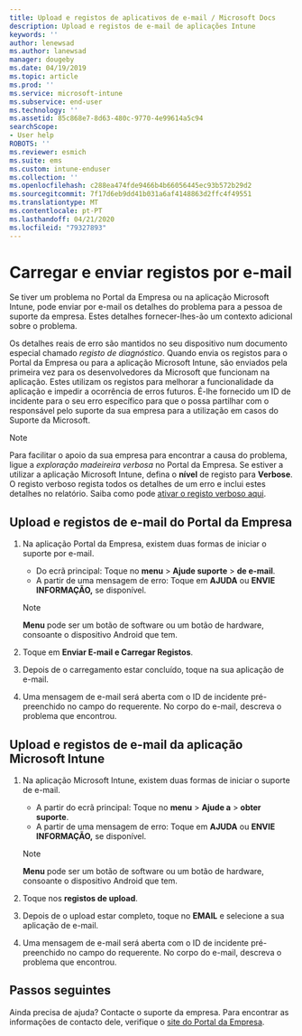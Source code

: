 ```yaml
---
title: Upload e registos de aplicativos de e-mail / Microsoft Docs
description: Upload e registos de e-mail de aplicações Intune
keywords: ''
author: lenewsad
ms.author: lanewsad
manager: dougeby
ms.date: 04/19/2019
ms.topic: article
ms.prod: ''
ms.service: microsoft-intune
ms.subservice: end-user
ms.technology: ''
ms.assetid: 85c868e7-8d63-480c-9770-4e99614a5c94
searchScope:
- User help
ROBOTS: ''
ms.reviewer: esmich
ms.suite: ems
ms.custom: intune-enduser
ms.collection: ''
ms.openlocfilehash: c288ea474fde9466b4b66056445ec93b572b29d2
ms.sourcegitcommit: 7f17d6eb9dd41b031a6af4148863d2ffc4f49551
ms.translationtype: MT
ms.contentlocale: pt-PT
ms.lasthandoff: 04/21/2020
ms.locfileid: "79327893"
---
```

# <a name="upload-and-email-logs"></a>Carregar e enviar registos por e-mail  

Se tiver um problema no Portal da Empresa ou na aplicação Microsoft Intune, pode enviar por e-mail os detalhes do problema para a pessoa de suporte da empresa. Estes detalhes fornecer-lhes-ão um contexto adicional sobre o problema.  

Os detalhes reais de erro são mantidos no seu dispositivo num documento especial chamado _registo de diagnóstico_. Quando envia os registos para o Portal da Empresa ou para a aplicação Microsoft Intune, são enviados pela primeira vez para os desenvolvedores da Microsoft que funcionam na aplicação. Estes utilizam os registos para melhorar a funcionalidade da aplicação e impedir a ocorrência de erros futuros. É-lhe fornecido um ID de incidente para o seu erro específico para que o possa partilhar com o responsável pelo suporte da sua empresa para a utilização em casos do Suporte da Microsoft.  

> [!Note]
> Para facilitar o apoio da sua empresa para encontrar a causa do problema, ligue a _exploração madeireira verbosa_ no Portal da Empresa. Se estiver a utilizar a aplicação Microsoft Intune, defina o **nível** de registo para **Verbose**. O registo verboso regista todos os detalhes de um erro e inclui estes detalhes no relatório. Saiba como pode [ativar o registo verboso aqui](use-verbose-logging-to-help-your-it-administrator-fix-device-issues-android.md).  

## <a name="upload-and-email-logs-from-company-portal"></a>Upload e registos de e-mail do Portal da Empresa  

1. Na aplicação Portal da Empresa, existem duas formas de iniciar o suporte por e-mail.
    * Do ecrã principal: Toque no **menu** > **Ajude suporte** > **de e-mail**.  
    * A partir de uma mensagem de erro: Toque em **AJUDA** ou **ENVIE INFORMAÇÃO,** se disponível.  

    > [!NOTE]
    > **Menu** pode ser um botão de software ou um botão de hardware, consoante o dispositivo Android que tem.  

3. Toque em **Enviar E-mail e Carregar Registos**.  
4. Depois de o carregamento estar concluído, toque na sua aplicação de e-mail. 
5. Uma mensagem de e-mail será aberta com o ID de incidente pré-preenchido no campo do requerente. No corpo do e-mail, descreva o problema que encontrou.    


## <a name="upload-and-email-logs-from-microsoft-intune-app"></a>Upload e registos de e-mail da aplicação Microsoft Intune   

1. Na aplicação Microsoft Intune, existem duas formas de iniciar o suporte de e-mail.  
    * A partir do ecrã principal: Toque no **menu** > **Ajude a** > **obter suporte**.  
    * A partir de uma mensagem de erro: Toque em **AJUDA** ou **ENVIE INFORMAÇÃO,** se disponível.  

    > [!NOTE]
    > **Menu** pode ser um botão de software ou um botão de hardware, consoante o dispositivo Android que tem.

3. Toque nos **registos de upload**.  
4. Depois de o upload estar completo, toque no **EMAIL** e selecione a sua aplicação de e-mail.  
5. Uma mensagem de e-mail será aberta com o ID de incidente pré-preenchido no campo do requerente. No corpo do e-mail, descreva o problema que encontrou.  

## <a name="next-steps"></a>Passos seguintes  

Ainda precisa de ajuda? Contacte o suporte da empresa. Para encontrar as informações de contacto dele, verifique o [site do Portal da Empresa](https://go.microsoft.com/fwlink/?linkid=2010980).
